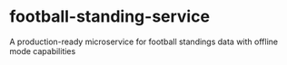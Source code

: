 # football-standing-service
A production-ready microservice for football standings data with offline mode capabilities
